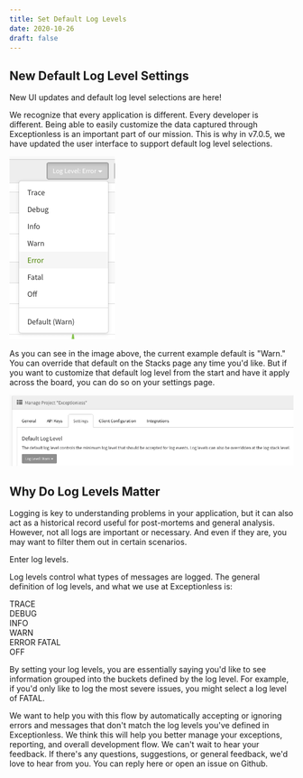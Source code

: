 ```yaml
---
title: Set Default Log Levels
date: 2020-10-26
draft: false
---
```


## New Default Log Level Settings

New UI updates and default log level selections are here!

We recognize that every application is different. Every developer is different. Being able to easily customize the data captured through Exceptionless is an important part of our mission. This is why in v7.0.5, we have updated the user interface to support default log level selections.

![Log Level Settings](log_level.png)

As you can see in the image above, the current example default is "Warn." You can override that default on the Stacks page any time you'd like. But if you want to customize that default log level from the start and have it apply across the board, you can do so on your settings page.

![Set Default Log Level on the Settings Page](setting.png)

## Why Do Log Levels Matter

Logging is key to understanding problems in your application, but it can also act as a historical record useful for post-mortems and general analysis. However, not all logs are important or necessary. And even if they are, you may want to filter them out in certain scenarios.

Enter log levels.

Log levels control what types of messages are logged. The general definition of log levels, and what we use at Exceptionless is:

TRACE  
DEBUG  
INFO  
WARN  
ERROR
FATAL  
OFF  

By setting your log levels, you are essentially saying you'd like to see information grouped into the buckets defined by the log level. For example, if you'd only like to log the most severe issues, you might select a log level of FATAL.

We want to help you with this flow by automatically accepting or ignoring errors and messages that don't match the log levels you've defined in Exceptionless. We think this will help you better manage your exceptions, reporting, and overall development flow. We can't wait to hear your feedback. If there's any questions, suggestions, or general feedback, we'd love to hear from you. You can reply here or open an issue on Github.
